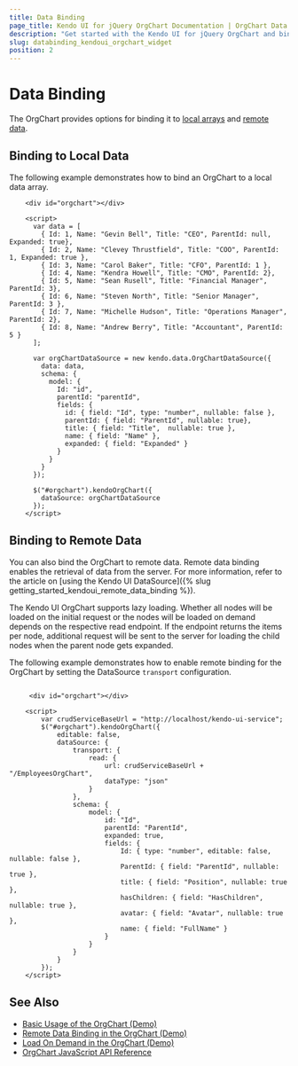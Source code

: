```yaml
---
title: Data Binding
page_title: Kendo UI for jQuery OrgChart Documentation | OrgChart Data Binding
description: "Get started with the Kendo UI for jQuery OrgChart and bind the widget to local or remote data."
slug: databinding_kendoui_orgchart_widget
position: 2
---
```


# Data Binding

The OrgChart provides options for binding it to [local arrays](#binding-to-local-data) and [remote data](#binding-to-remote-data).

## Binding to Local Data

The following example demonstrates how to bind an OrgChart to a local data array.

```dojo
    <div id="orgchart"></div>

    <script>
      var data = [
        { Id: 1, Name: "Gevin Bell", Title: "CEO", ParentId: null, Expanded: true},
        { Id: 2, Name: "Clevey Thrustfield", Title: "COO", ParentId: 1, Expanded: true },
        { Id: 3, Name: "Carol Baker", Title: "CFO", ParentId: 1 },
        { Id: 4, Name: "Kendra Howell", Title: "CMO", ParentId: 2},
        { Id: 5, Name: "Sean Rusell", Title: "Financial Manager", ParentId: 3},
        { Id: 6, Name: "Steven North", Title: "Senior Manager", ParentId: 3 },
        { Id: 7, Name: "Michelle Hudson", Title: "Operations Manager", ParentId: 2},
        { Id: 8, Name: "Andrew Berry", Title: "Accountant", ParentId: 5 }            
      ];

      var orgChartDataSource = new kendo.data.OrgChartDataSource({
        data: data,
        schema: {
          model: {            
            Id: "id",
            parentId: "parentId",
            fields: {
              id: { field: "Id", type: "number", nullable: false },
              parentId: { field: "ParentId", nullable: true},
              title: { field: "Title",  nullable: true },
              name: { field: "Name" },
              expanded: { field: "Expanded" }
            }
          }
        }
      });

      $("#orgchart").kendoOrgChart({            
        dataSource: orgChartDataSource
      });
    </script>
```

## Binding to Remote Data

You can also bind the OrgChart to remote data. Remote data binding enables the retrieval of data from the server. For more information, refer to the article on [using the Kendo UI DataSource]({% slug getting_started_kendoui_remote_data_binding %}).

The Kendo UI OrgChart supports lazy loading. Whether all nodes will be loaded on the initial request or the nodes will be loaded on demand depends on the respective read endpoint. 
If the endpoint returns the items per node, additional request will be sent to the server for loading the child nodes when the parent node gets expanded. 

The following example demonstrates how to enable remote binding for the OrgChart by setting the DataSource `transport` configuration.

```dojo

     <div id="orgchart"></div>

    <script>
        var crudServiceBaseUrl = "http://localhost/kendo-ui-service";
        $("#orgchart").kendoOrgChart({
            editable: false,
            dataSource: {
                transport: {
                    read: {
                        url: crudServiceBaseUrl + "/EmployeesOrgChart",
                        dataType: "json"
                    }
                },
                schema: {
                    model: {
                        id: "Id",
                        parentId: "ParentId",
                        expanded: true,
                        fields: {
                            Id: { type: "number", editable: false, nullable: false },
                            ParentId: { field: "ParentId", nullable: true },
                            title: { field: "Position", nullable: true },
                            hasChildren: { field: "HasChildren", nullable: true },
                            avatar: { field: "Avatar", nullable: true },
                            name: { field: "FullName" }
                        }
                    }
                }
            }
        });
    </script>
```

## See Also

* [Basic Usage of the OrgChart (Demo)](https://demos.telerik.com/kendo-ui/orgchart/index)
* [Remote Data Binding in the OrgChart (Demo)](https://demos.telerik.com/kendo-ui/orgchart/remote-data-binding)
* [Load On Demand in the OrgChart (Demo)](https://demos.telerik.com/kendo-ui/orgchart/load-on-demand)
* [OrgChart JavaScript API Reference](/api/javascript/ui/orgchart)
